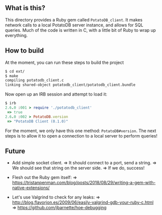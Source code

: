 
## What is this?

This directory provides a Ruby gem called `PotatoDB_client`.
It makes network calls to a local PotatoDB server instance, and allows for SQL queries.
Much of the code is written in C, with a little bit of Ruby to wrap up everything.

## How to build

At the moment, you can run these steps to build the project

```bash
$ cd ext/
$ make
compiling potatodb_client.c
linking shared-object potatodb_client/potatodb_client.bundle
```

Now open up an IRB session and attempt to load it:

```ruby
$ irb
2.6.0 :001 > require './potatodb_client'
 => true 
2.6.0 :002 > PotatoDB.version
 => "PotatoDB Client (0.1.0)" 
```

For the moment, we only have this one method: `PotatoDB#version`. The next steps is to
allow it to open a connection to a local server to perform queries!

## Future

* Add simple socket client.
  => It should connect to a port, send a string.
  => We should see that string on the server side.
  => If we do, success!
  
* Flesh out the Ruby gem itself:
  => https://tristanpenman.com/blog/posts/2018/08/29/writing-a-gem-with-native-extensions/

* Let's use Valgrind to check for any leaks:
  => http://blog.flavorjon.es/2009/06/easily-valgrind-gdb-your-ruby-c.html
  => https://github.com/jbarnette/hoe-debugging
